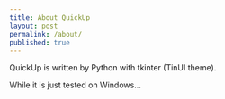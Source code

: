 ```yaml
---
title: About QuickUp
layout: post
permalink: /about/
published: true
---
```


QuickUp is written by Python with tkinter (TinUI theme).

While it is just tested on Windows...